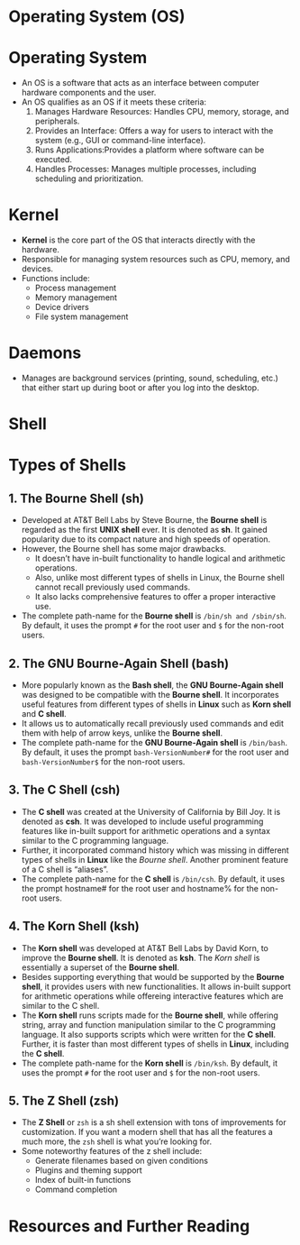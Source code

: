 # Operating System (OS)

# Operating System

- An OS is a software that acts as an interface between computer hardware components and the user.
- An OS qualifies as an OS if it meets these criteria:
  1. Manages Hardware Resources: Handles CPU, memory, storage, and peripherals.
  2. Provides an Interface: Offers a way for users to interact with the system (e.g., GUI or command-line interface).
  3. Runs Applications:Provides a platform where software can be executed.
  4. Handles Processes: Manages multiple processes, including scheduling and prioritization.

# Kernel

- **Kernel** is the core part of the OS that interacts directly with the hardware.
- Responsible for managing system resources such as CPU, memory, and devices.
- Functions include:
  - Process management
  - Memory management
  - Device drivers
  - File system management

# Daemons

- Manages are background services (printing, sound, scheduling, etc.) that either start up during boot or after you log into the desktop.

# Shell

# Types of Shells

## 1. The Bourne Shell (sh)

- Developed at AT&T Bell Labs by Steve Bourne, the **Bourne shell** is regarded as the first **UNIX shell** ever. It is denoted as **sh**. It gained popularity due to its compact nature and high speeds of operation.
- However, the Bourne shell has some major drawbacks.
  - It doesn’t have in-built functionality to handle logical and arithmetic operations.
  - Also, unlike most different types of shells in Linux, the Bourne shell cannot recall previously used commands.
  - It also lacks comprehensive features to offer a proper interactive use.
- The complete path-name for the **Bourne shell** is `/bin/sh and /sbin/sh`. By default, it uses the prompt `#` for the root user and `$` for the non-root users.

## 2. The GNU Bourne-Again Shell (bash)

- More popularly known as the **Bash shell**, the **GNU Bourne-Again shell** was designed to be compatible with the **Bourne shell**. It incorporates useful features from different types of shells in **Linux** such as **Korn shell** and **C shell**.
- It allows us to automatically recall previously used commands and edit them with help of arrow keys, unlike the **Bourne shell**.
- The complete path-name for the **GNU Bourne-Again shell** is `/bin/bash`. By default, it uses the prompt `bash-VersionNumber#` for the root user and `bash-VersionNumber$` for the non-root users.

## 3. The C Shell (csh)

- The **C shell** was created at the University of California by Bill Joy. It is denoted as **csh**. It was developed to include useful programming features like in-built support for arithmetic operations and a syntax similar to the C programming language.
- Further, it incorporated command history which was missing in different types of shells in **Linux** like the _Bourne shell_. Another prominent feature of a C shell is “aliases”.
- The complete path-name for the **C shell** is `/bin/csh`. By default, it uses the prompt hostname# for the root user and hostname% for the non-root users.

## 4. The Korn Shell (ksh)

- The **Korn shell** was developed at AT&T Bell Labs by David Korn, to improve the **Bourne shell**. It is denoted as **ksh**. The _Korn shell_ is essentially a superset of the **Bourne shell**.
- Besides supporting everything that would be supported by the **Bourne shell**, it provides users with new functionalities. It allows in-built support for arithmetic operations while offereing interactive features which are similar to the C shell.
- The **Korn shell** runs scripts made for the **Bourne shell**, while offering string, array and function manipulation similar to the C programming language. It also supports scripts which were written for the **C shell**. Further, it is faster than most different types of shells in **Linux**, including the **C shell**.
- The complete path-name for the **Korn shell** is `/bin/ksh`. By default, it uses the prompt `#` for the root user and `$` for the non-root users.

## 5. The Z Shell (zsh)

- The **Z Shell** or `zsh` is a sh shell extension with tons of improvements for customization. If you want a modern shell that has all the features a much more, the `zsh` shell is what you’re looking for.
- Some noteworthy features of the z shell include:
  - Generate filenames based on given conditions
  - Plugins and theming support
  - Index of built-in functions
  - Command completion

# Resources and Further Reading
